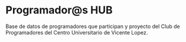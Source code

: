 # Programador@s HUB

Base de datos de programadores que participan y proyecto del Club de Programadores del Centro Universitario de Vicente Lopez.
